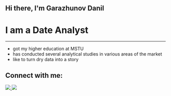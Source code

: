 ## Hi there, I'm Garazhunov Danil

# I am a Date Analyst
***
 - got my higher education at MSTU
 - has conducted several analytical studies in various areas of the market
 - like to turn dry data into a story
## Connect with me:
<div id="badges">
  <a href="https://t.me/Z9lenka">
    <img src="https://img.shields.io/badge/Telegram-black?logo=telegram&logoColor=white&style=for-the-badge"/>
  </a>
  <a href="https://vk.com/id73090271">
    <img src="https://img.shields.io/badge/VK-blue?logo=vk&logoColor=white&style=for-the-badge"/>
  </a>
</div>

